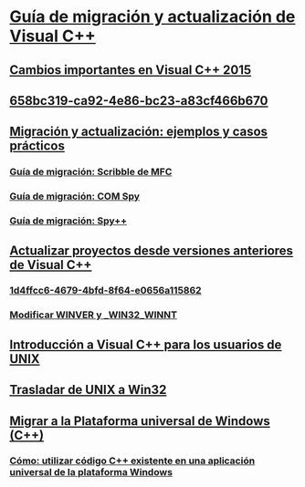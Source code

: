 # [Guía de migración y actualización de Visual C++](visual-cpp-porting-and-upgrading-guide.md)
## [Cambios importantes en Visual C++ 2015](visual-cpp-change-history-2003-20151.md)
## [658bc319-ca92-4e86-bc23-a83cf466b670](TocOutOfQuery)
## [Migración y actualización: ejemplos y casos prácticos](porting-and-upgrading-examples-and-case-studies.md)
### [Guía de migración: Scribble de MFC](porting-guide-mfc-scribble.md)
### [Guía de migración: COM Spy](porting-guide-com-spy.md)
### [Guía de migración: Spy++](porting-guide-spy-increment.md)
## [Actualizar proyectos desde versiones anteriores de Visual C++](upgrading-projects-from-earlier-versions-of-visual-cpp.md)
### [1d4ffcc6-4679-4bfd-8f64-e0656a115862](TocOutOfQuery)
### [Modificar WINVER y _WIN32_WINNT](modifying-winver-and-win32-winnt.md)
## [Introducción a Visual C++ para los usuarios de UNIX](introduction-to-visual-cpp-for-unix-users.md)
## [Trasladar de UNIX a Win32](porting-from-unix-to-win32.md)
## [Migrar a la Plataforma universal de Windows (C++)](porting-to-the-universal-windows-platform-cpp.md)
### [Cómo: utilizar código C++ existente en una aplicación universal de la plataforma Windows](how-to-use-existing-cpp-code-in-a-universal-windows-platform-app.md)
